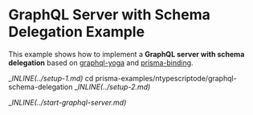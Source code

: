 # GraphQL Server with Schema Delegation Example

This example shows how to implement a **GraphQL server with schema delegation** based on [graphql-yoga](https://github.com/prisma/graphql-yoga) and [prisma-binding](https://github.com/prisma/prisma-binding).

__INLINE(../_setup-1.md)__
cd prisma-examples/ntypescriptode/graphql-schema-delegation
__INLINE(../_setup-2.md)__

__INLINE(../_start-graphql-server.md)__